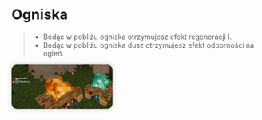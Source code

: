 <style>
img:not(.medium-zoom-image--opened):not(.navbar-link-icon) {
    max-width: 40%;
    margin: 0 8px 4px 0;
    box-shadow: 0 0 6px 4px rgba(0, 0, 0, .1);
    border-radius: 10px;
}
</style>

# Ogniska


> - Bedąc w pobliżu <span class="blue">ogniska</span> otrzymujesz efekt  <span class="blue">regeneracji I</span>. 
> - Bedąc w pobliżu  <span class="blue">ogniska dusz</span>  otrzymujesz efekt  <span class="blue">odporności na ogień</span>.

![image](./images/campfire/campfire.webp)

